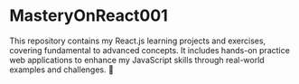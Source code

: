 # MasteryOnReact001
This repository contains my React.js learning projects and exercises, covering fundamental to advanced concepts. It includes hands-on practice web applications to enhance my JavaScript skills through real-world examples and challenges. 🚀
